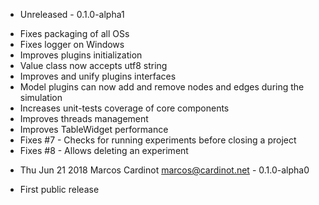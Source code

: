 * Unreleased - 0.1.0-alpha1
- Fixes packaging of all OSs
- Fixes logger on Windows
- Improves plugins initialization
- Value class now accepts utf8 string
- Improves and unify plugins interfaces
- Model plugins can now add and remove nodes and edges during the simulation
- Increases unit-tests coverage of core components
- Improves threads management
- Improves TableWidget performance
- Fixes #7 - Checks for running experiments before closing a project
- Fixes #8 - Allows deleting an experiment

* Thu Jun 21 2018 Marcos Cardinot <marcos@cardinot.net> - 0.1.0-alpha0
- First public release

